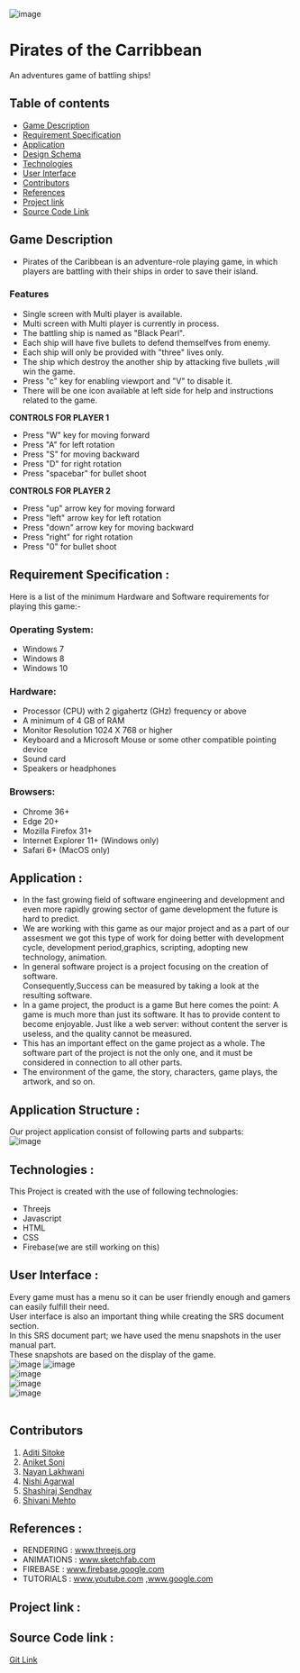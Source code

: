 ![image](https://user-images.githubusercontent.com/51989436/62003257-090f7580-b132-11e9-91ad-c5369a4cdf15.png)
# Pirates of the Carribbean
An adventures game of battling ships!

## Table of contents
* [Game Description](#game-description)
* [Requirement Specification](#requirement-specification)
* [Application](#application)
* [Design Schema](#design-schema)
* [Technologies](#technologies)
* [User Interface](#user-interface)
* [Contributors](#contributors)
* [References](#references)
* [Project link](#proj-link)
* [Source Code Link](#sourcecode-link)

## Game Description
*  Pirates of the Caribbean is an adventure-role playing game, in which players are battling with their ships in order to save their    island.

### Features

 * Single screen with Multi player is available.
 * Multi screen with Multi player is currently in process.
 * The battling ship is named as "Black Pearl".
 * Each ship will have five bullets to defend themselfves from enemy.
 * Each ship will only be provided with "three" lives only.
 * The ship which destroy the another ship by attacking five bullets ,will win the game.
 * Press "c" key for enabling viewport and "V" to disable it.
 * There will be one icon available at left side for help and instructions related to the game.<br>

  **CONTROLS FOR PLAYER 1**
 * Press "W" key for moving forward
 * Press "A" for left rotation
 * Press "S" for moving backward
 * Press "D" for right rotation
 * Press "spacebar" for bullet shoot<br>

  **CONTROLS FOR PLAYER 2**
 * Press "up" arrow key for moving forward
 * Press "left" arrow key for left rotation
 * Press "down" arrow key for moving backward
 * Press "right" for right rotation
 * Press "0" for bullet shoot<br>
 
## Requirement Specification :

 Here is a list of the minimum Hardware and Software requirements for playing this game:-

### Operating System:
  * Windows 7 
  * Windows 8 
  * Windows 10

### Hardware:

* Processor (CPU) with 2 gigahertz (GHz) frequency or above
* A minimum of 4 GB of RAM
* Monitor Resolution 1024 X 768 or higher
* Keyboard and a Microsoft Mouse or some other compatible pointing device
* Sound card
* Speakers or headphones

### Browsers:

* Chrome 36+
* Edge 20+
* Mozilla Firefox 31+
* Internet Explorer 11+ (Windows only)
* Safari 6+ (MacOS only)

## Application :<br>
* In the fast growing field of software engineering and development and even more rapidly growing sector of game development the future is hard to predict.<br>
* We are working with this game as our major project and as a part of our assesment we got this type of work for doing better with development cycle, development period,graphics, scripting, adopting new technology, animation.<br>
* In general software project is a project focusing on the creation of software.<br> Consequently,Success can be measured by taking a look at the resulting software.<br>
* In a game project, the product is a game But here comes the point: A game is much more than just its software. It has to provide content to become enjoyable. Just like a web server: without content the server is useless, and the quality cannot be measured. <br>
* This has an important effect on the game project as a whole. The software part of the project is not the only one, and it must be considered in connection to all other parts.<br> 
* The environment of the game, the story, characters, game plays, the artwork, and so on.

## Application Structure :
Our project application consist of following parts and subparts:<br>
![image](https://user-images.githubusercontent.com/51989436/62023526-eb541600-b1ee-11e9-8fe5-097f03f87ced.png)

	
## Technologies :
 This Project is created with the use of following technologies:<br>
* Threejs
* Javascript
* HTML
* CSS 
* Firebase(we are still working on this)

## User Interface :
Every game must has a menu so it can be user friendly enough and gamers can easily fulfill their need. <br>User interface is also an important thing while creating the SRS document section.<br> In this SRS document part; we have used the menu snapshots in the user manual part. <br>These snapshots are based on the display of the game. <br>
![image](https://user-images.githubusercontent.com/51989436/62023641-6c131200-b1ef-11e9-87c8-f25d874cc3f3.png)
![image](https://user-images.githubusercontent.com/51989436/62023838-31f64000-b1f0-11e9-9142-3a394dafa8c3.png)<br>
![image](https://user-images.githubusercontent.com/51989436/62023924-96b19a80-b1f0-11e9-96cc-77bbc6658d7b.png)<br>
![image](https://user-images.githubusercontent.com/51989436/62023994-d6788200-b1f0-11e9-9a60-196ff79cee4f.png)<br>
![image](https://user-images.githubusercontent.com/51989436/62024099-569ee780-b1f1-11e9-8313-9514237d915e.png)<br>
<br>

## Contributors
1. [Aditi Sitoke](https://www.linkedin.com/in/aditi-sitoke-54805613a/)
2. [Aniket Soni](https://www.linkedin.com/in/aniket-soni-sbg/)
3. [Nayan Lakhwani](https://www.linkedin.com/in/nayan-lakhwani-3a6707110/)
4. [Nishi Agarwal](https://www.linkedin.com/in/nishi-agarwal-89a91216a/)
5. [Shashiraj Sendhav](https://www.linkedin.com/in/shashiraj-sendhav-966a7b175/)
6. [Shivani Mehto](https://www.linkedin.com/in/shivani-mehto-741844157/)
 
## References :
* RENDERING     : www.threejs.org
* ANIMATIONS    : www.sketchfab.com     
* FIREBASE      : www.firebase.google.com
* TUTORIALS     : www.youtube.com ,www.google.com

## Project link :

## Source Code link :
[Git Link](https://github.com/piratesteam/POC)
